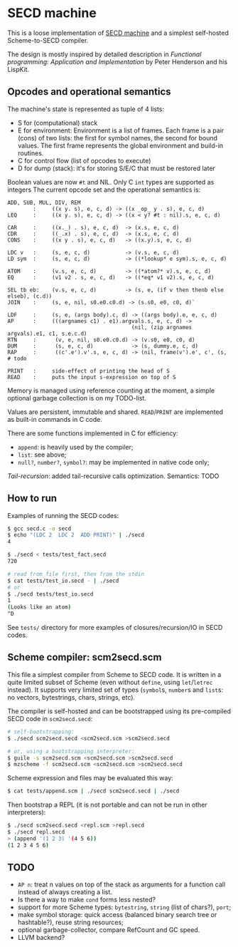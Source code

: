 SECD machine
============

This is a loose implementation of [SECD machine](http://en.wikipedia.org/wiki/SECD) and a simplest self-hosted Scheme-to-SECD compiler.

The design is mostly inspired by detailed description in _Functional programming: Application and Implementation_ by Peter Henderson and his LispKit.

Opcodes and operational semantics
---------------------------------

The machine's state is represented as tuple of 4 lists:
* S for (computational) stack
* E for environment:
        Environment is a list of frames.
        Each frame is a pair (cons) of two lists:
            the first for symbol names,
            the second for bound values.
        The first frame represents the global environment and build-in routines.
* C for control flow (list of opcodes to execute)
* D for dump (stack): it's for storing S/E/C that must be restored later

Boolean values are now `#t` and NIL.
Only C `int` types are supported as integers
The current opcode set and the operational semantics is:

    ADD, SUB, MUL, DIV, REM
            :     ((x y. s), e, c, d) -> ((x _op_ y . s), e, c, d)
    LEQ     :     ((x y. s), e, c, d) -> ((x < y? #t : nil).s, e, c, d)

    CAR     :     ((x._) . s), e, c, d)  -> (x.s, e, c, d)
    CDR     :     ((_.x) . s), e, c, d)  -> (x.s, e, c, d)
    CONS    :     ((x y . s), e, c, d)   -> ((x.y).s, e, c, d)

    LDC v   :     (s, e, c, d)           -> (v.s, e, c, d)
    LD sym  :     (s, e, c, d)           -> ((*lookup* e sym).s, e, c, d)

    ATOM    :     (v.s, e, c, d)         -> ((*atom?* v).s, e, c, d)
    EQ      :     (v1 v2 . s, e, c, d)   -> ((*eq* v1 v2).s, e, c, d)

    SEL tb eb:    (v.s, e, c, d)         -> (s, e, (if v then thenb else elseb), (c.d))
    JOIN    :     (s, e, nil, s0.e0.c0.d) -> (s.s0, e0, c0, d)`

    LDF     :     (s, e, (args body).c, d) -> ((args body).e, e, c, d)
    AP      :     (((argnames c1) . e1).argvals.s, e, c, d) ->
                                           (nil, (zip argnames argvals).e1, c1, s.e.c.d)
    RTN     :      (v, e, nil, s0.e0.c0.d) -> (v.s0, e0, c0, d)
    DUM     :      (s, e, c, d)            -> (s, dummy.e, c, d)
    RAP     :      ((c'.e').v'.s, e, c, d) -> (nil, frame(v').e', c', (s, # todo

    PRINT   :     side-effect of printing the head of S
    READ    :     puts the input s-expression on top of S

Memory is managed using reference counting at the moment, a simple optional garbage collection is on my TODO-list.

Values are persistent, immutable and shared.
`READ`/`PRINT` are implemented as built-in commands in C code.

There are some functions implemented in C for efficiency:
- `append`: is heavily used by the compiler;
- `list`: see above;
- `null?`, `number?`, `symbol?`: may be implemented in native code only;

*Tail-recursion*: added tail-recursive calls optimization. Semantics: TODO

How to run
----------

Examples of running the SECD codes:

```bash
$ gcc secd.c -o secd
$ echo "(LDC 2  LDC 2  ADD PRINT)" | ./secd
4

$ ./secd < tests/test_fact.secd
720

# read from file first, then from the stdin
$ cat tests/test_io.secd - | ./secd
# or
$ ./secd tests/test_io.secd
1
(Looks like an atom)
^D
```

See `tests/` directory for more examples of closures/recursion/IO in SECD codes.


Scheme compiler: scm2secd.scm
-----------------------------

This file a simplest compiler from Scheme to SECD code. It is written in a quite limited subset of Scheme (even without `define`, using `let`/`letrec` instead). It supports very limited set of types (`symbol`s, `number`s and `list`s: no vectors, bytestrings, chars, strings, etc).

The compiler is self-hosted and can be bootstrapped using its pre-compiled SECD code in `scm2secd.secd`:

```bash
# self-bootstrapping:
$ ./secd scm2secd.secd <scm2secd.scm >scm2secd.secd

# or, using a bootstrapping interpreter:
$ guile -s scm2secd.scm <scm2secd.scm >scm2secd.secd
$ mzscheme -f scm2secd.scm <scm2secd.scm >scm2secd.secd
```

Scheme expression and files may be evaluated this way:
```bash
$ cat tests/append.scm | ./secd scm2secd.secd | ./secd
```

Then bootstrap a REPL (it is not portable and can not be run in other interpreters):
```bash
$ ./secd scm2secd.secd <repl.scm >repl.secd
$ ./secd repl.secd
> (append '(1 2 3) '(4 5 6))
(1 2 3 4 5 6)
```

TODO
----
- `AP n`: treat n values on top of the stack as arguments for a function call instead of always creating a list.
- Is there a way to make `cond` forms less nested?
- support for more Scheme types: `bytestring`, `string` (list of chars?), `port`;
- make symbol storage: quick access (balanced binary search tree or hashtable?), reuse string resources;
- optional garbage-collector, compare RefCount and GC speed.
- LLVM backend?


